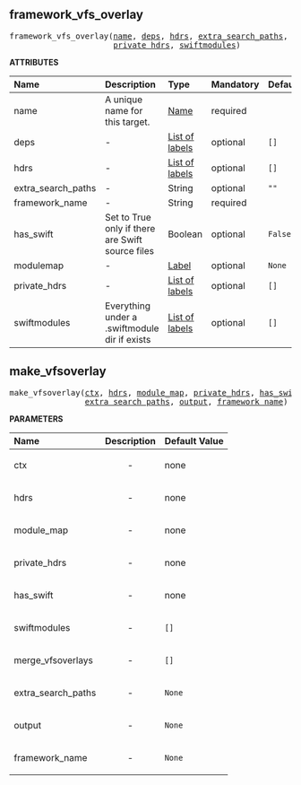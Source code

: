 <!-- Generated with Stardoc: http://skydoc.bazel.build -->



<a id="framework_vfs_overlay"></a>

## framework_vfs_overlay

<pre>
framework_vfs_overlay(<a href="#framework_vfs_overlay-name">name</a>, <a href="#framework_vfs_overlay-deps">deps</a>, <a href="#framework_vfs_overlay-hdrs">hdrs</a>, <a href="#framework_vfs_overlay-extra_search_paths">extra_search_paths</a>, <a href="#framework_vfs_overlay-framework_name">framework_name</a>, <a href="#framework_vfs_overlay-has_swift">has_swift</a>, <a href="#framework_vfs_overlay-modulemap">modulemap</a>,
                      <a href="#framework_vfs_overlay-private_hdrs">private_hdrs</a>, <a href="#framework_vfs_overlay-swiftmodules">swiftmodules</a>)
</pre>



**ATTRIBUTES**


| Name  | Description | Type | Mandatory | Default |
| :------------- | :------------- | :------------- | :------------- | :------------- |
| <a id="framework_vfs_overlay-name"></a>name |  A unique name for this target.   | <a href="https://bazel.build/concepts/labels#target-names">Name</a> | required |  |
| <a id="framework_vfs_overlay-deps"></a>deps |  -   | <a href="https://bazel.build/concepts/labels">List of labels</a> | optional |  `[]`  |
| <a id="framework_vfs_overlay-hdrs"></a>hdrs |  -   | <a href="https://bazel.build/concepts/labels">List of labels</a> | optional |  `[]`  |
| <a id="framework_vfs_overlay-extra_search_paths"></a>extra_search_paths |  -   | String | optional |  `""`  |
| <a id="framework_vfs_overlay-framework_name"></a>framework_name |  -   | String | required |  |
| <a id="framework_vfs_overlay-has_swift"></a>has_swift |  Set to True only if there are Swift source files   | Boolean | optional |  `False`  |
| <a id="framework_vfs_overlay-modulemap"></a>modulemap |  -   | <a href="https://bazel.build/concepts/labels">Label</a> | optional |  `None`  |
| <a id="framework_vfs_overlay-private_hdrs"></a>private_hdrs |  -   | <a href="https://bazel.build/concepts/labels">List of labels</a> | optional |  `[]`  |
| <a id="framework_vfs_overlay-swiftmodules"></a>swiftmodules |  Everything under a .swiftmodule dir if exists   | <a href="https://bazel.build/concepts/labels">List of labels</a> | optional |  `[]`  |


<a id="make_vfsoverlay"></a>

## make_vfsoverlay

<pre>
make_vfsoverlay(<a href="#make_vfsoverlay-ctx">ctx</a>, <a href="#make_vfsoverlay-hdrs">hdrs</a>, <a href="#make_vfsoverlay-module_map">module_map</a>, <a href="#make_vfsoverlay-private_hdrs">private_hdrs</a>, <a href="#make_vfsoverlay-has_swift">has_swift</a>, <a href="#make_vfsoverlay-swiftmodules">swiftmodules</a>, <a href="#make_vfsoverlay-merge_vfsoverlays">merge_vfsoverlays</a>,
                <a href="#make_vfsoverlay-extra_search_paths">extra_search_paths</a>, <a href="#make_vfsoverlay-output">output</a>, <a href="#make_vfsoverlay-framework_name">framework_name</a>)
</pre>



**PARAMETERS**


| Name  | Description | Default Value |
| :------------- | :------------- | :------------- |
| <a id="make_vfsoverlay-ctx"></a>ctx |  <p align="center"> - </p>   |  none |
| <a id="make_vfsoverlay-hdrs"></a>hdrs |  <p align="center"> - </p>   |  none |
| <a id="make_vfsoverlay-module_map"></a>module_map |  <p align="center"> - </p>   |  none |
| <a id="make_vfsoverlay-private_hdrs"></a>private_hdrs |  <p align="center"> - </p>   |  none |
| <a id="make_vfsoverlay-has_swift"></a>has_swift |  <p align="center"> - </p>   |  none |
| <a id="make_vfsoverlay-swiftmodules"></a>swiftmodules |  <p align="center"> - </p>   |  `[]` |
| <a id="make_vfsoverlay-merge_vfsoverlays"></a>merge_vfsoverlays |  <p align="center"> - </p>   |  `[]` |
| <a id="make_vfsoverlay-extra_search_paths"></a>extra_search_paths |  <p align="center"> - </p>   |  `None` |
| <a id="make_vfsoverlay-output"></a>output |  <p align="center"> - </p>   |  `None` |
| <a id="make_vfsoverlay-framework_name"></a>framework_name |  <p align="center"> - </p>   |  `None` |


